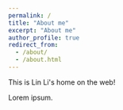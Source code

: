 ```yaml
---
permalink: /
title: "About me"
excerpt: "About me"
author_profile: true
redirect_from: 
  - /about/
  - /about.html
---
```


This is Lin Li's home on the web!

Lorem ipsum.
